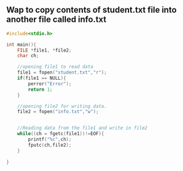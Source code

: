 ## Wap to copy contents of student.txt file into another file called info.txt

```c
#include<stdio.h>

int main(){
    FILE *file1, *file2;
    char ch;

    //opening file1 to read data
    file1 = fopen("student.txt","r");
    if(file1 == NULL){
        perror("Error");
        return 1;
    }

    //opening file2 for writing data.
    file2 = fopen("info.txt","w");


    //Reading data from the file1 and write in file2
    while((ch = fgetc(file1))!=EOF){
        printf("%c",ch);
        fputc(ch,file2);
    }
    
}
```